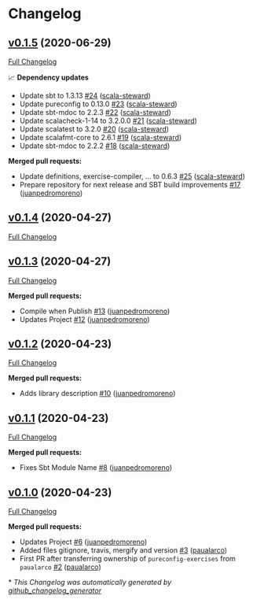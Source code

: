 # Changelog

## [v0.1.5](https://github.com/scala-exercises/exercises-pureconfig/tree/v0.1.5) (2020-06-29)

[Full Changelog](https://github.com/scala-exercises/exercises-pureconfig/compare/v0.1.4...v0.1.5)

📈 **Dependency updates**

- Update sbt to 1.3.13 [\#24](https://github.com/scala-exercises/exercises-pureconfig/pull/24) ([scala-steward](https://github.com/scala-steward))
- Update pureconfig to 0.13.0 [\#23](https://github.com/scala-exercises/exercises-pureconfig/pull/23) ([scala-steward](https://github.com/scala-steward))
- Update sbt-mdoc to 2.2.3 [\#22](https://github.com/scala-exercises/exercises-pureconfig/pull/22) ([scala-steward](https://github.com/scala-steward))
- Update scalacheck-1-14 to 3.2.0.0 [\#21](https://github.com/scala-exercises/exercises-pureconfig/pull/21) ([scala-steward](https://github.com/scala-steward))
- Update scalatest to 3.2.0 [\#20](https://github.com/scala-exercises/exercises-pureconfig/pull/20) ([scala-steward](https://github.com/scala-steward))
- Update scalafmt-core to 2.6.1 [\#19](https://github.com/scala-exercises/exercises-pureconfig/pull/19) ([scala-steward](https://github.com/scala-steward))
- Update sbt-mdoc to 2.2.2 [\#18](https://github.com/scala-exercises/exercises-pureconfig/pull/18) ([scala-steward](https://github.com/scala-steward))

**Merged pull requests:**

- Update definitions, exercise-compiler, ... to 0.6.3 [\#25](https://github.com/scala-exercises/exercises-pureconfig/pull/25) ([scala-steward](https://github.com/scala-steward))
- Prepare repository for next  release and SBT build improvements [\#17](https://github.com/scala-exercises/exercises-pureconfig/pull/17) ([juanpedromoreno](https://github.com/juanpedromoreno))

## [v0.1.4](https://github.com/scala-exercises/exercises-pureconfig/tree/v0.1.4) (2020-04-27)

[Full Changelog](https://github.com/scala-exercises/exercises-pureconfig/compare/v0.1.3...v0.1.4)

## [v0.1.3](https://github.com/scala-exercises/exercises-pureconfig/tree/v0.1.3) (2020-04-27)

[Full Changelog](https://github.com/scala-exercises/exercises-pureconfig/compare/v0.1.2...v0.1.3)

**Merged pull requests:**

- Compile when Publish [\#13](https://github.com/scala-exercises/exercises-pureconfig/pull/13) ([juanpedromoreno](https://github.com/juanpedromoreno))
- Updates Project [\#12](https://github.com/scala-exercises/exercises-pureconfig/pull/12) ([juanpedromoreno](https://github.com/juanpedromoreno))

## [v0.1.2](https://github.com/scala-exercises/exercises-pureconfig/tree/v0.1.2) (2020-04-23)

[Full Changelog](https://github.com/scala-exercises/exercises-pureconfig/compare/v0.1.1...v0.1.2)

**Merged pull requests:**

- Adds library description [\#10](https://github.com/scala-exercises/exercises-pureconfig/pull/10) ([juanpedromoreno](https://github.com/juanpedromoreno))

## [v0.1.1](https://github.com/scala-exercises/exercises-pureconfig/tree/v0.1.1) (2020-04-23)

[Full Changelog](https://github.com/scala-exercises/exercises-pureconfig/compare/v0.1.0...v0.1.1)

**Merged pull requests:**

- Fixes Sbt Module Name [\#8](https://github.com/scala-exercises/exercises-pureconfig/pull/8) ([juanpedromoreno](https://github.com/juanpedromoreno))

## [v0.1.0](https://github.com/scala-exercises/exercises-pureconfig/tree/v0.1.0) (2020-04-23)

[Full Changelog](https://github.com/scala-exercises/exercises-pureconfig/compare/baed6879f2863e00323f56d215692e0997d4eeca...v0.1.0)

**Merged pull requests:**

- Updates Project [\#6](https://github.com/scala-exercises/exercises-pureconfig/pull/6) ([juanpedromoreno](https://github.com/juanpedromoreno))
- Added files gitignore, travis, mergify and version [\#3](https://github.com/scala-exercises/exercises-pureconfig/pull/3) ([paualarco](https://github.com/paualarco))
- First PR after transferring ownership of `pureconfig-exercises` from `paualarco` [\#2](https://github.com/scala-exercises/exercises-pureconfig/pull/2) ([paualarco](https://github.com/paualarco))



\* *This Changelog was automatically generated by [github_changelog_generator](https://github.com/github-changelog-generator/github-changelog-generator)*

